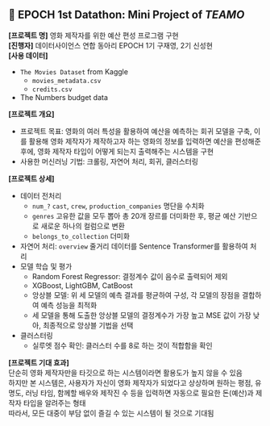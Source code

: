 ## 🚀 EPOCH 1st Datathon: Mini Project of *TEAMO*

**[프로젝트 명]** 영화 제작자를 위한 예산 편성 프로그램 구현 \
**[진행자]** 데이터사이언스 연합 동아리 EPOCH 1기 구재영, 2기 신성현 \
**[사용 데이터]**
- `The Movies Dataset` from Kaggle
  - `movies_metadata.csv`
  - `credits.csv`
- The Numbers budget data

**[프로젝트 개요]**
- 프로젝트 목표: 영화의 여러 특성을 활용하여 예산을 예측하는 회귀 모델을 구축, 이를 활용해 영화 제작자가 제작하고자 하는 영화의 정보를 입력하면 예산을 편성해준 후에, 영화 제작자 타입이 어떻게 되는지 출력해주는 시스템을 구현
- 사용한 머신러닝 기법: 크롤링, 자연어 처리, 회귀, 클러스터링

**[프로젝트 상세]**
- 데이터 전처리
  - `num_?` `cast`, `crew`, `production_companies` 명단을 수치화
  - `genres` 고유한 값을 모두 뽑아 총 20개 장르를 더미화한 후, 평균 예산 기반으로 새로운 하나의 컬럼으로 변환
  - `belongs_to_collection` 더미화
- 자연어 처리: `overview` 줄거리 데이터를 Sentence Transformer를 활용하여 처리
- 모델 학습 및 평가
  - Random Forest Regressor: 결정계수 값이 음수로 출력되어 제외
  - XGBoost, LightGBM, CatBoost
  - 앙상블 모델: 위 세 모델의 예측 결과를 평균하여 구성, 각 모델의 장점을 결합하여 예측 성능을 최적화
  - 세 모델을 통해 도출한 앙상블 모델의 결정계수가 가장 높고 MSE 값이 가장 낮아, 최종적으로 앙상블 기법을 선택
- 클러스터링
  - 실루엣 점수 확인: 클러스터 수를 8로 하는 것이 적합함을 확인

**[프로젝트 기대 효과]** \
단순히 영화 제작자만을 타깃으로 하는 시스템이라면 활용도가 높지 않을 수 있음 \
하지만 본 시스템은, 사용자가 자신이 영화 제작자가 되었다고 상상하며 원하는 평점, 유명도, 러닝 타임, 함께할 배우와 제작진 수 등을 입력하면 자동으로 필요한 돈(예산)과 제작자 타입을 알려주는 형태 \
따라서, 모든 대중이 부담 없이 즐길 수 있는 시스템이 될 것으로 기대됨
